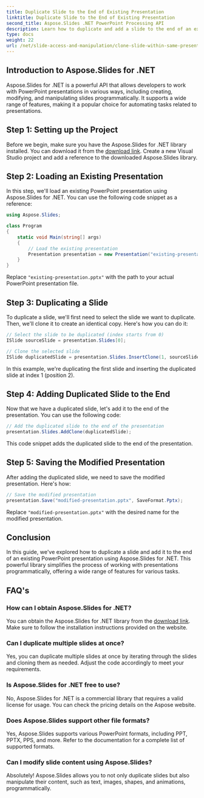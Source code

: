 ```yaml
---
title: Duplicate Slide to the End of Existing Presentation
linktitle: Duplicate Slide to the End of Existing Presentation
second_title: Aspose.Slides .NET PowerPoint Processing API
description: Learn how to duplicate and add a slide to the end of an existing PowerPoint presentation using Aspose.Slides for .NET. This step-by-step guide provides source code examples and covers setup, slide duplication, modification, and more.
type: docs
weight: 22
url: /net/slide-access-and-manipulation/clone-slide-within-same-presentation-to-end/
---
```


## Introduction to Aspose.Slides for .NET

Aspose.Slides for .NET is a powerful API that allows developers to work with PowerPoint presentations in various ways, including creating, modifying, and manipulating slides programmatically. It supports a wide range of features, making it a popular choice for automating tasks related to presentations.

## Step 1: Setting up the Project

Before we begin, make sure you have the Aspose.Slides for .NET library installed. You can download it from the [download link](https://releases.aspose.com/slides/net/). Create a new Visual Studio project and add a reference to the downloaded Aspose.Slides library.

## Step 2: Loading an Existing Presentation

In this step, we'll load an existing PowerPoint presentation using Aspose.Slides for .NET. You can use the following code snippet as a reference:

```csharp
using Aspose.Slides;

class Program
{
    static void Main(string[] args)
    {
        // Load the existing presentation
        Presentation presentation = new Presentation("existing-presentation.pptx");
    }
}
```

Replace `"existing-presentation.pptx"` with the path to your actual PowerPoint presentation file.

## Step 3: Duplicating a Slide

To duplicate a slide, we'll first need to select the slide we want to duplicate. Then, we'll clone it to create an identical copy. Here's how you can do it:

```csharp
// Select the slide to be duplicated (index starts from 0)
ISlide sourceSlide = presentation.Slides[0];

// Clone the selected slide
ISlide duplicatedSlide = presentation.Slides.InsertClone(1, sourceSlide);
```

In this example, we're duplicating the first slide and inserting the duplicated slide at index 1 (position 2).

## Step 4: Adding Duplicated Slide to the End

Now that we have a duplicated slide, let's add it to the end of the presentation. You can use the following code:

```csharp
// Add the duplicated slide to the end of the presentation
presentation.Slides.AddClone(duplicatedSlide);
```

This code snippet adds the duplicated slide to the end of the presentation.

## Step 5: Saving the Modified Presentation

After adding the duplicated slide, we need to save the modified presentation. Here's how:

```csharp
// Save the modified presentation
presentation.Save("modified-presentation.pptx", SaveFormat.Pptx);
```

Replace `"modified-presentation.pptx"` with the desired name for the modified presentation.

## Conclusion

In this guide, we've explored how to duplicate a slide and add it to the end of an existing PowerPoint presentation using Aspose.Slides for .NET. This powerful library simplifies the process of working with presentations programmatically, offering a wide range of features for various tasks.

## FAQ's

### How can I obtain Aspose.Slides for .NET?

You can obtain the Aspose.Slides for .NET library from the [download link](https://releases.aspose.com/slides/net/). Make sure to follow the installation instructions provided on the website.

### Can I duplicate multiple slides at once?

Yes, you can duplicate multiple slides at once by iterating through the slides and cloning them as needed. Adjust the code accordingly to meet your requirements.

### Is Aspose.Slides for .NET free to use?

No, Aspose.Slides for .NET is a commercial library that requires a valid license for usage. You can check the pricing details on the Aspose website.

### Does Aspose.Slides support other file formats?

Yes, Aspose.Slides supports various PowerPoint formats, including PPT, PPTX, PPS, and more. Refer to the documentation for a complete list of supported formats.

### Can I modify slide content using Aspose.Slides?

Absolutely! Aspose.Slides allows you to not only duplicate slides but also manipulate their content, such as text, images, shapes, and animations, programmatically.

